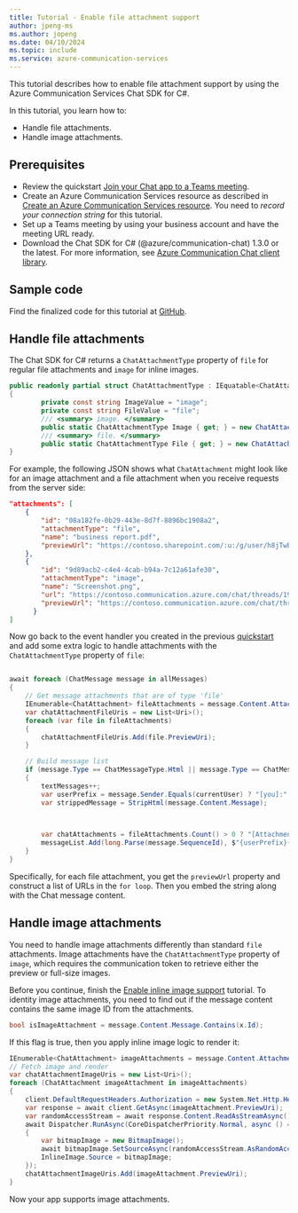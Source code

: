 ```yaml
---
title: Tutorial - Enable file attachment support
author: jpeng-ms
ms.author: jopeng
ms.date: 04/10/2024
ms.topic: include
ms.service: azure-communication-services
---
```


This tutorial describes how to enable file attachment support by using the Azure Communication Services Chat SDK for C#.

In this tutorial, you learn how to:

- Handle file attachments.
- Handle image attachments.

## Prerequisites

* Review the quickstart [Join your Chat app to a Teams meeting](../../../quickstarts/chat/meeting-interop.md).
* Create an Azure Communication Services resource as described in [Create an Azure Communication Services resource](../../../quickstarts/create-communication-resource.md). You need to *record your connection string* for this tutorial.
* Set up a Teams meeting by using your business account and have the meeting URL ready.
* Download the Chat SDK for C# (@azure/communication-chat) 1.3.0 or the latest. For more information, see [Azure Communication Chat client library](https://www.nuget.org/packages/Azure.Communication.Chat).

## Sample code
Find the finalized code for this tutorial at [GitHub](https://github.com/Azure-Samples/communication-services-dotnet-quickstarts/tree/main/ChatTeamsInteropQuickStart).

## Handle file attachments

The Chat SDK for C# returns a `ChatAttachmentType` property of `file` for regular file attachments and `image` for inline images.

```csharp
public readonly partial struct ChatAttachmentType : IEquatable<ChatAttachmentType>
{
        private const string ImageValue = "image";
        private const string FileValue = "file";
        /// <summary> image. </summary>
        public static ChatAttachmentType Image { get; } = new ChatAttachmentType(ImageValue);
        /// <summary> file. </summary>
        public static ChatAttachmentType File { get; } = new ChatAttachmentType(FileValue);
}


```

For example, the following JSON shows what `ChatAttachment` might look like for an image attachment and a file attachment when you receive requests from the server side:

```json
"attachments": [
    {
        "id": "08a182fe-0b29-443e-8d7f-8896bc1908a2",
        "attachmentType": "file",
        "name": "business report.pdf",
        "previewUrl": "https://contoso.sharepoint.com/:u:/g/user/h8jTwB0Zl1AY"
    },
    {
        "id": "9d89acb2-c4e4-4cab-b94a-7c12a61afe30",
        "attachmentType": "image", 
        "name": "Screenshot.png",
        "url": "https://contoso.communication.azure.com/chat/threads/19:9d89acb29d89acb2@thread.v2/messages/123/images/9d89acb2-c4e4-4cab-b94a-7c12a61afe30/views/original?api-version=2023-11-15-preview",
        "previewUrl": "https://contoso.communication.azure.com/chat/threads/19:9d89acb29d89acb2@thread.v2/messages/123/images/9d89acb2-c4e4-4cab-b94a-7c12a61afe30/views/small?api-version=2023-11-15-preview"
      }
]
```

Now go back to the event handler you created in the previous [quickstart](../../../quickstarts/chat/meeting-interop.md) and add some extra logic to handle attachments with the `ChatAttachmentType` property of `file`:

```csharp

await foreach (ChatMessage message in allMessages)
{
    // Get message attachments that are of type 'file'
    IEnumerable<ChatAttachment> fileAttachments = message.Content.Attachments.Where(x => x.AttachmentType == ChatAttachmentType.File);
    var chatAttachmentFileUris = new List<Uri>();
    foreach (var file in fileAttachments) 
    {
        chatAttachmentFileUris.Add(file.PreviewUri);
    }

    // Build message list
    if (message.Type == ChatMessageType.Html || message.Type == ChatMessageType.Text)
    {
        textMessages++;
        var userPrefix = message.Sender.Equals(currentUser) ? "[you]:" : "";
        var strippedMessage = StripHtml(message.Content.Message);
      


        var chatAttachments = fileAttachments.Count() > 0 ? "[Attachments]:\n" + string.Join(",\n", chatAttachmentFileUris) : "";
        messageList.Add(long.Parse(message.SequenceId), $"{userPrefix}{strippedMessage}\n{chatAttachments}");
    }
}

```

Specifically, for each file attachment, you get the `previewUrl` property and construct a list of URLs in the `for loop`. Then you embed the string along with the Chat message content.

## Handle image attachments

You need to handle image attachments differently than standard `file` attachments. Image attachments have the `ChatAttachmentType` property of `image`, which requires the communication token to retrieve either the preview or full-size images.

Before you continue, finish the [Enable inline image support](../meeting-interop-features-inline-image.md) tutorial. To identity image attachments, you need to find out if the message content contains the same image ID from the attachments.

```csharp
bool isImageAttachment = message.Content.Message.Contains(x.Id);
```

If this flag is true, then you apply inline image logic to render it:

```csharp
IEnumerable<ChatAttachment> imageAttachments = message.Content.Attachments.Where(x => x.AttachmentType == ChatAttachmentType.Image);
// Fetch image and render
var chatAttachmentImageUris = new List<Uri>();
foreach (ChatAttachment imageAttachment in imageAttachments)
{
    client.DefaultRequestHeaders.Authorization = new System.Net.Http.Headers.AuthenticationHeaderValue("Bearer", communicationTokenCredential.GetToken().Token);
    var response = await client.GetAsync(imageAttachment.PreviewUri);
    var randomAccessStream = await response.Content.ReadAsStreamAsync();
    await Dispatcher.RunAsync(CoreDispatcherPriority.Normal, async () =>
    {
        var bitmapImage = new BitmapImage();
        await bitmapImage.SetSourceAsync(randomAccessStream.AsRandomAccessStream());
        InlineImage.Source = bitmapImage;
    });
    chatAttachmentImageUris.Add(imageAttachment.PreviewUri);
}
```

Now your app supports image attachments.